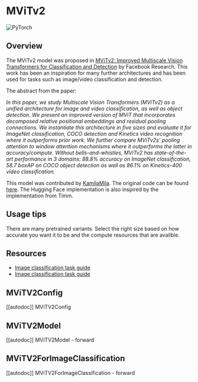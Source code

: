 <!--Copyright 2025 The HuggingFace Team. All rights reserved.

Licensed under the Apache License, Version 2.0 (the "License"); you may not use this file except in compliance with
the License. You may obtain a copy of the License at

http://www.apache.org/licenses/LICENSE-2.0

Unless required by applicable law or agreed to in writing, software distributed under the License is distributed on
an "AS IS" BASIS, WITHOUT WARRANTIES OR CONDITIONS OF ANY KIND, either express or implied. See the License for the
specific language governing permissions and limitations under the License.

⚠️ Note that this file is in Markdown but contain specific syntax for our doc-builder (similar to MDX) that may not be
rendered properly in your Markdown viewer.

-->

# MViTv2

<div class="flex flex-wrap space-x-1">
<img alt="PyTorch" src="https://img.shields.io/badge/PyTorch-DE3412?style=flat&logo=pytorch&logoColor=white">
</div>

## Overview

The MViTv2 model was proposed in [MViTv2: Improved Multiscale Vision Transformers for Classification and Detection](https://arxiv.org/abs/2112.01526) by Facebook Research. This work has been an inspiration for many further architectures and has been used for tasks such as image/video classification and detection.

The abstract from the paper:

*In this paper, we study Multiscale Vision Transformers (MViTv2) as a unified architecture for image and video classification, as well as object detection. We present an improved version of MViT that incorporates decomposed relative positional embeddings and residual pooling connections. We instantiate this architecture in five sizes and evaluate it for ImageNet classification, COCO detection and Kinetics video recognition where it outperforms prior work. We further compare MViTv2s' pooling attention to window attention mechanisms where it outperforms the latter in accuracy/compute. Without bells-and-whistles, MViTv2 has state-of-the-art performance in 3 domains: 88.8% accuracy on ImageNet classification, 58.7 boxAP on COCO object detection as well as 86.1% on Kinetics-400 video classification.*

This model was contributed by [KamilaMila](https://huggingface.co/KamilaMila).
The original code can be found [here](https://github.com/facebookresearch/mvit). The Hugging Face implementation is also inspired by the implementation from Timm.

## Usage tips

There are many pretrained variants. Select the right size based on how accurate you want it to be and the compute resources that are availble.

## Resources

- [Image classification task guide](../tasks/image_classification)
- [Image classification task guide](../tasks/image_feature_extraction)

## MViTV2Config

[[autodoc]] MViTV2Config

## MViTV2Model

[[autodoc]] MViTV2Model
    - forward

## MViTV2ForImageClassification

[[autodoc]] MViTV2ForImageClassification
    - forward
